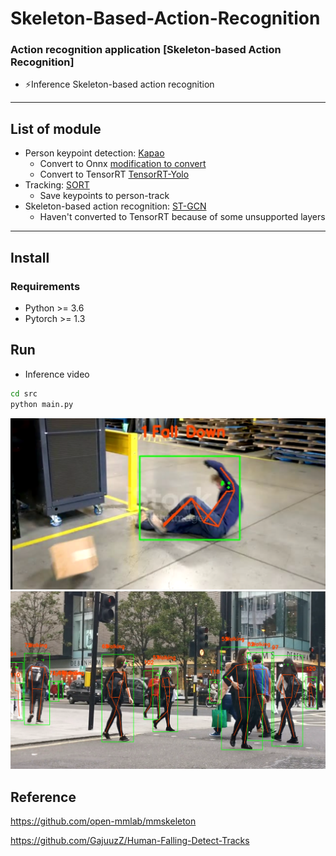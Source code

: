 # Skeleton-Based-Action-Recognition

### Action recognition application [Skeleton-based Action Recognition]

* ⚡Inference Skeleton-based action recognition


****
## List of module

* Person keypoint detection: [Kapao](https://github.com/wmcnally/kapao) 
  - Convert to Onnx [modification to convert](https://github.com/DuongHungCuong/kapao)
  - Convert to TensorRT [TensorRT-Yolo](https://github.com/Linaom1214/TensorRT-For-YOLO-Series)
* Tracking: [SORT](https://github.com/abewley/sort) 
  - Save keypoints to person-track
* Skeleton-based action recognition: [ST-GCN](https://arxiv.org/pdf/1801.07455.pdf) 
  - Haven't converted to TensorRT because of some unsupported layers

****
## Install

### Requirements

* Python >= 3.6
* Pytorch >= 1.3

## Run

* Inference video

```bash
cd src
python main.py
```

![](docs/2.png)
![](docs/1.png)

## Reference

https://github.com/open-mmlab/mmskeleton

https://github.com/GajuuzZ/Human-Falling-Detect-Tracks



